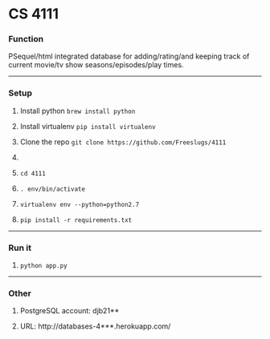 # CS 4111

### Function
PSequel/html integrated database for adding/rating/and keeping track of current movie/tv show seasons/episodes/play times.

------
### Setup 

1. Install python
`brew install python`

2. Install virtualenv 
`pip install virtualenv`

3. Clone the repo
`git clone https://github.com/Freeslugs/4111`

4. 
  1. `cd 4111`
  2. `. env/bin/activate`
  3. `virtualenv env --python=python2.7`
  4. `pip install -r requirements.txt`

------
### Run it 
1. `python app.py`

------
### Other
1) PostgreSQL account: djb21**

2) URL: http://databases-4***.herokuapp.com/
